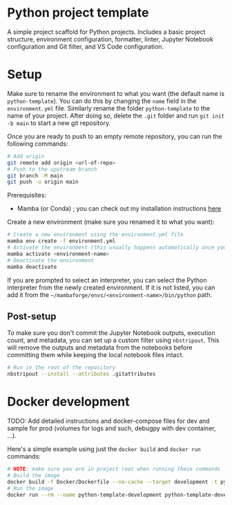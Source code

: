 # Python project template

A simple project scaffold for Python projects. Includes a basic project structure, environment configuration, formatter, linter, Jupyter Notebook configuration and Git filter, and VS Code configuration.

# Setup

Make sure to rename the environment to what you want (the default name is `python-template`). You can do this by changing the `name` field in the `environment.yml` file. Similarly rename the folder `python-template` to the name of your project. After doing so, delete the `.git` folder and run `git init -b main` to start a new git repository.

Once you are ready to push to an empty remote repository, you can run the following commands:

```sh
# Add origin
git remote add origin <url-of-repo>
# Push to the upstream branch
git branch -M main
git push -u origin main
```

Prerequisites:

- Mamba (or Conda) ; you can check out my installation instructions [here](https://github.com/RobertBarachini/how2dev/blob/main/src/md/dev-environment/python.md#mamba)

Create a new environment (make sure you renamed it to what you want):

```bash
# Create a new environment using the environment.yml file
mamba env create -f environment.yml
# Activate the environment (this usually happens automatically once you configure VS Code or other IDE and open a new terminal)
mamba activate <environment-name>
# Deactivate the environment
mamba deactivate
```

If you are prompted to select an interpreter, you can select the Python interpreter from the newly created environment. If it is not listed, you can add it from the `~/mambaforge/envs/<environment-name>/bin/python` path.

## Post-setup

To make sure you don't commit the Jupyter Notebook outputs, execution count, and metadata, you can set up a custom filter using `nbstripout`. This will remove the outputs and metadata from the notebooks before committing them while keeping the local notebook files intact.

```bash
# Run in the root of the repository
nbstripout --install --attributes .gitattributes
```

# Docker development

TODO: Add detailed instructions and docker-compose files for dev and sample for prod (volumes for logs and such, debugpy with dev container, ...).

Here's a simple example using just the `docker build` and `docker run` commands:

```bash
# NOTE: make sure you are in project root when running these commands
# Build the image
docker build -f Docker/Dockerfile --no-cache --target development -t python-template-development .
# Run the image
docker run --rm --name python-template-development python-template-development
```
